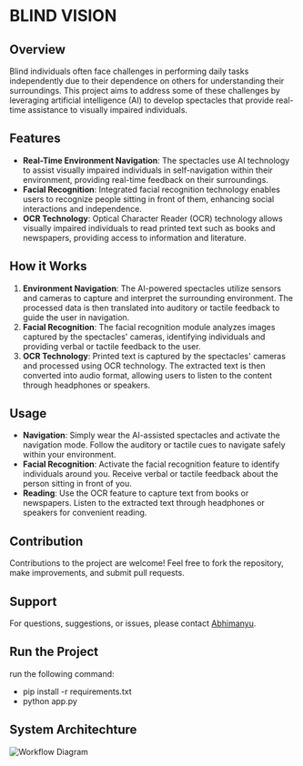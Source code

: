 # BLIND VISION

## Overview
Blind individuals often face challenges in performing daily tasks independently due to their dependence on others for understanding their surroundings. This project aims to address some of these challenges by leveraging artificial intelligence (AI) to develop spectacles that provide real-time assistance to visually impaired individuals.

## Features
- **Real-Time Environment Navigation**: The spectacles use AI technology to assist visually impaired individuals in self-navigation within their environment, providing real-time feedback on their surroundings.
- **Facial Recognition**: Integrated facial recognition technology enables users to recognize people sitting in front of them, enhancing social interactions and independence.
- **OCR Technology**: Optical Character Reader (OCR) technology allows visually impaired individuals to read printed text such as books and newspapers, providing access to information and literature.

## How it Works
1. **Environment Navigation**: The AI-powered spectacles utilize sensors and cameras to capture and interpret the surrounding environment. The processed data is then translated into auditory or tactile feedback to guide the user in navigation.
2. **Facial Recognition**: The facial recognition module analyzes images captured by the spectacles' cameras, identifying individuals and providing verbal or tactile feedback to the user.
3. **OCR Technology**: Printed text is captured by the spectacles' cameras and processed using OCR technology. The extracted text is then converted into audio format, allowing users to listen to the content through headphones or speakers.

## Usage
- **Navigation**: Simply wear the AI-assisted spectacles and activate the navigation mode. Follow the auditory or tactile cues to navigate safely within your environment.
- **Facial Recognition**: Activate the facial recognition feature to identify individuals around you. Receive verbal or tactile feedback about the person sitting in front of you.
- **Reading**: Use the OCR feature to capture text from books or newspapers. Listen to the extracted text through headphones or speakers for convenient reading.

## Contribution
Contributions to the project are welcome! Feel free to fork the repository, make improvements, and submit pull requests.

## Support
For questions, suggestions, or issues, please contact [Abhimanyu](mailto:abhimanyukesu15@gmail.com).

## Run the Project
run the following command:

- pip install -r requirements.txt
- python app.py

##  System Architechture


![Workflow Diagram](workflow.jpg)

